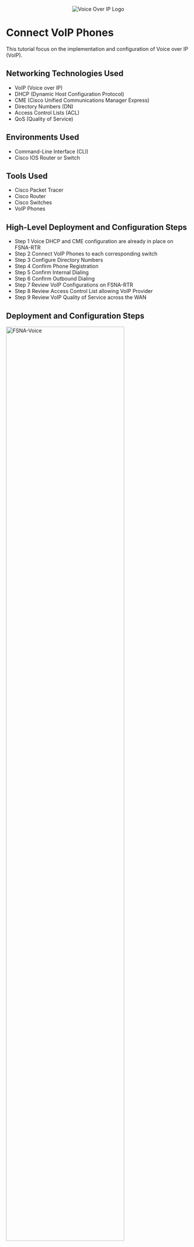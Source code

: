 <p align="center">
<img src="https://i.imgur.com/mPP5trz.png" alt="Voice Over IP Logo"/>
</p>

<h1>Connect VoIP Phones</h1>
This tutorial focus on the implementation and configuration of Voice over IP (VoIP).<br />


<h2>Networking Technologies Used</h2>

- VoIP (Voice over IP)
- DHCP (Dynamic Host Configuration Protocol)
- CME (Cisco Unified Communications Manager Express)
- Directory Numbers (DN)
- Access Control Lists (ACL)
- QoS (Quality of Service)


<h2>Environments Used </h2>

- Command-Line Interface (CLI)
- Cisco IOS Router or Switch


<h2>Tools Used </h2>

- Cisco Packet Tracer
- Cisco Router
- Cisco Switches
- VoIP Phones

<h2>High-Level Deployment and Configuration Steps</h2>

- Step 1  Voice DHCP and CME configuration are already in place on FSNA-RTR
- Step 2  Connect VoIP Phones to each corresponding switch
- Step 3  Configure Directory Numbers
- Step 4  Confirm Phone Registration
- Step 5  Confirm Internal Dialing
- Step 6  Confirm Outbound Dialing
- Step 7  Review VoIP Configurations on FSNA-RTR
- Step 8  Review Access Control List allowing VoIP Provider
- Step 9  Review VoIP Quality of Service across the WAN
<h2>Deployment and Configuration Steps</h2>

<p>
<img src="https://i.imgur.com/k1Mswpi.png" height="80%" width="80%" alt="FSNA-Voice"/>
</p>
<p>
 Using a straight-through cable, connect Phone A to FSNA-SW1
 
 

</p>
<br />

<p>
<img src="https://i.imgur.com/iUk1KhJ.png" height="80%" width="80%" alt="FSNA-Voice"/>
</p>
<p>
 #show running-config (on FSNA-RTR, to verify ephone 1 is automatically added)
</p>
<br />



<p>
<img src="https://i.imgur.com/VMzu0bz.png" height="80%" width="80%" alt="FSNA-Voice"/>
</p>
<p>
Using a straight-through cable, connect Phone B to FSNA-SW2
</p>
<br />
</p>
<br />

<p>
<img src="https://i.imgur.com/1jLDU1H.png" height="80%" width="80%" alt="FSNA-Voice"/>
</p>
<p>
#show running-config (on FSNA-RTR, to verify ephone 2 is automatically added)
</p>
<br />
</p>
<br />

<p>
<img src="https://i.imgur.com/7EaBoFG.png" height="80%" width="80%" alt="FSNA-Voice"/>
</p>
<p>
Configure Directory Numbers
</p>
<br />
</p>
<br />

<p>
<img src="https://i.imgur.com/XsLWZMA.png" height="80%" width="80%" alt="FSNA-Voice"/>
</p>
<p>
Confirm Phone Registration
</p>
<br />
</p>
<br />

<p>
<img src="https://i.imgur.com/xEcMH1V.png" height="80%" width="80%" alt="FSNA-Voice"/>
</p>
<p>
Confirm Internal & Outbound Dialing
</p>
<br />
</p>
<br />

<p>
<img src="https://i.imgur.com/aFWvA8C.png" height="80%" width="80%" alt="FSNA-Voice"/>
</p>
<p>
Review VoIP Configurations on FSNA-RTR
</p>
<br />
</p>
<br />

<p>
<img src="https://i.imgur.com/uHBPpnn.png" height="80%" width="80%" alt="FSNA-Voice"/>
</p>
<p>
Review Access Control List allowing VoIP Provider
</p>
<br />
</p>
<br />

<p>
<img src="https://i.imgur.com/Pi8cPnA.png" height="80%" width="80%" alt="FSNA-Voice"/>
</p>
<p>
Review VoIP Quality of Service across the WAN
</p>
<br />
</p>
<br />
